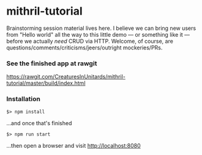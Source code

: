 # mithril-tutorial

Brainstorming session material lives here. I believe we can bring new users from "Hello world" all the way to this little demo — or something like it — before we actually _need_ CRUD via HTTP. Welcome, of course, are questions/comments/criticisms/jeers/outright mockeries/PRs.

### See the finished app at rawgit
https://rawgit.com/CreaturesInUnitards/mithril-tutorial/master/build/index.html

### Installation
```
$> npm install
```
...and once that's finished
```
$> npm run start
```
...then open a browser and visit [http://localhost:8080]()